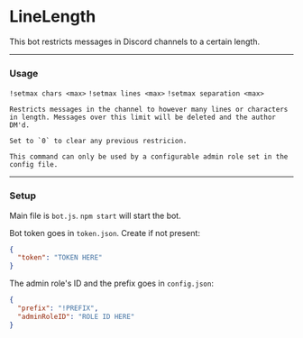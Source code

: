 # LineLength

This bot restricts messages in Discord channels to a certain length.

------------

### Usage
`!setmax chars <max>`
`!setmax lines <max>`
`!setmax separation <max>`

	Restricts messages in the channel to however many lines or characters in length. Messages over this limit will be deleted and the author DM'd.
	
	Set to `0` to clear any previous restricion.
	
	This command can only be used by a configurable admin role set in the config file.

------------

### Setup

Main file is `bot.js`.  `npm start` will start the bot.

Bot token goes in `token.json`. Create if not present:
```json
{
  "token": "TOKEN HERE"
}
```

The admin role's ID and the prefix goes in `config.json`: 
```json
{
  "prefix": "!PREFIX",
  "adminRoleID": "ROLE ID HERE"
}
```
